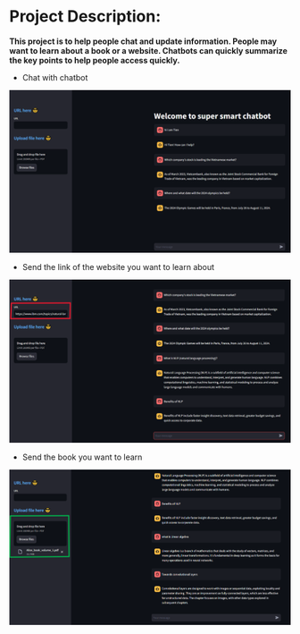 ﻿# Project Description:

**This project is to help people chat and update information. People may want to learn about a book or a website. Chatbots can quickly summarize the key points to help people access quickly.**

- Chat with chatbot
  
![](image/anh_1.png)

- Send the link of the website you want to learn about
  
![](image/anh_2.png)

- Send the book you want to learn
  
![](image/anh_3.png)



